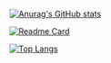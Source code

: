[![Anurag's GitHub stats](https://github-readme-stats.vercel.app/api?Flitays=anuraghazra)](https://github.com/anuraghazra&show_icons=true&theme=vue-dark)

[![Readme Card](https://github-readme-stats.vercel.app/api/pin/Flitays=anuraghazra&repo=github-readme-stats)](https://github.com/anuraghazra/github-readme-stats)

[![Top Langs](https://github-readme-stats.vercel.app/api/top-langs/Flitays=anuraghazra&layout=compact)](https://github.com/anuraghazra/github-readme-stats)


